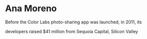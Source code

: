 # Ana Moreno

Before the Color Labs photo-sharing app was launched, in 2011, its

developers raised $41 million from Sequoia Capital, Silicon Valley